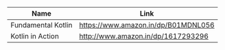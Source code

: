 Name | Link
------------ | ------------- 
Fundamental Kotlin | https://www.amazon.in/dp/B01MDNL056
Kotlin in Action | http://www.amazon.in/dp/1617293296
